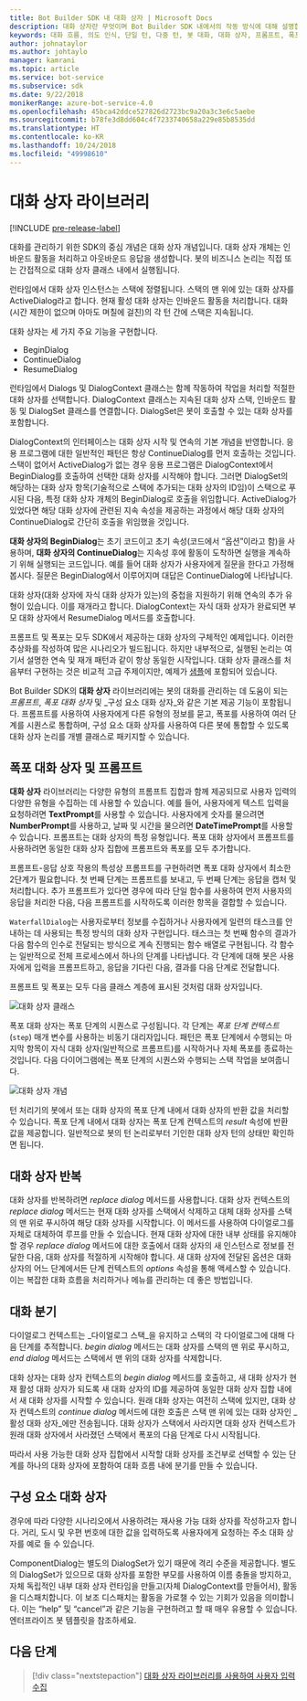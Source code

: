 ```yaml
---
title: Bot Builder SDK 내 대화 상자 | Microsoft Docs
description: 대화 상자란 무엇이며 Bot Builder SDK 내에서의 작동 방식에 대해 설명합니다.
keywords: 대화 흐름, 의도 인식, 단일 턴, 다중 턴, 봇 대화, 대화 상자, 프롬프트, 폭포, 대화 상자 설정
author: johnataylor
ms.author: johtaylo
manager: kamrani
ms.topic: article
ms.service: bot-service
ms.subservice: sdk
ms.date: 9/22/2018
monikerRange: azure-bot-service-4.0
ms.openlocfilehash: 45bca42ddce527826d2723bc9a20a3c3e6c5aebe
ms.sourcegitcommit: b78fe3d8dd604c4f7233740658a229e85b8535dd
ms.translationtype: HT
ms.contentlocale: ko-KR
ms.lasthandoff: 10/24/2018
ms.locfileid: "49998610"
---
```

# <a name="dialogs-library"></a>대화 상자 라이브러리

[!INCLUDE [pre-release-label](../includes/pre-release-label.md)]

대화를 관리하기 위한 SDK의 중심 개념은 대화 상자 개념입니다. 대화 상자 개체는 인바운드 활동을 처리하고 아웃바운드 응답을 생성합니다. 봇의 비즈니스 논리는 직접 또는 간접적으로 대화 상자 클래스 내에서 실행됩니다.

런타임에서 대화 상자 인스턴스는 스택에 정렬됩니다. 스택의 맨 위에 있는 대화 상자를 ActiveDialog라고 합니다. 현재 활성 대화 상자는 인바운드 활동을 처리합니다. 대화(시간 제한이 없으며 아마도 며칠에 걸친)의 각 턴 간에 스택은 지속됩니다. 

대화 상자는 세 가지 주요 기능을 구현합니다.
- BeginDialog
- ContinueDialog
- ResumeDialog

런타임에서 Dialogs 및 DialogContext 클래스는 함께 작동하여 작업을 처리할 적절한 대화 상자를 선택합니다. DialogContext 클래스는 지속된 대화 상자 스택, 인바운드 활동 및 DialogSet 클래스를 연결합니다. DialogSet은 봇이 호출할 수 있는 대화 상자를 포함합니다.

DialogContext의 인터페이스는 대화 상자 시작 및 연속의 기본 개념을 반영합니다. 응용 프로그램에 대한 일반적인 패턴은 항상 ContinueDialog를 먼저 호출하는 것입니다. 스택이 없어서 ActiveDialog가 없는 경우 응용 프로그램은 DialogContext에서 BeginDialog를 호출하여 선택한 대화 상자를 시작해야 합니다. 그러면 DialogSet의 해당하는 대화 상자 항목(기술적으로 스택에 추가되는 대화 상자의 ID임)이 스택으로 푸시된 다음, 특정 대화 상자 개체의 BeginDialog로 호출을 위임합니다. ActiveDialog가 있었다면 해당 대화 상자에 관련된 지속 속성을 제공하는 과정에서 해당 대화 상자의 ContinueDialog로 간단히 호출을 위임했을 것입니다.

**대화 상자의 BeginDialog**는 초기 코드이고 초기 속성(코드에서 “옵션”이라고 함)을 사용하며, **대화 상자의 ContinueDialog**는 지속성 후에 활동이 도착하면 실행을 계속하기 위해 실행되는 코드입니다. 예를 들어 대화 상자가 사용자에게 질문을 한다고 가정해봅시다. 질문은 BeginDialog에서 이루어지며 대답은 ContinueDialog에 나타납니다.

대화 상자(대화 상자에 자식 대화 상자가 있는)의 중첩을 지원하기 위해 연속의 추가 유형이 있습니다. 이를 재개라고 합니다. DialogContext는 자식 대화 상자가 완료되면 부모 대화 상자에서 ResumeDialog 메서드를 호출합니다.

프롬프트 및 폭포는 모두 SDK에서 제공하는 대화 상자의 구체적인 예제입니다. 이러한 추상화를 작성하여 많은 시나리오가 빌드됩니다. 하지만 내부적으로, 실행된 논리는 여기서 설명한 연속 및 재개 패턴과 같이 항상 동일한 시작입니다. 대화 상자 클래스를 처음부터 구현하는 것은 비교적 고급 주제이지만, 예제가 [샘플](https://github.com/Microsoft/BotBuilder-samples)에 포함되어 있습니다.

Bot Builder SDK의 **대화 상자** 라이브러리에는 봇의 대화를 관리하는 데 도움이 되는 _프롬프트_, _폭포 대화 상자_ 및 _구성 요소 대화 상자_와 같은 기본 제공 기능이 포함됩니다. 프롬프트를 사용하여 사용자에게 다른 유형의 정보를 묻고, 폭포를 사용하여 여러 단계를 시퀀스로 통합하며, 구성 요소 대화 상자를 사용하여 다른 봇에 통합할 수 있도록 대화 상자 논리를 개별 클래스로 패키지할 수 있습니다.
## <a name="waterfall-dialogs-and-prompts"></a>폭포 대화 상자 및 프롬프트

**대화 상자** 라이브러리는 다양한 유형의 프롬프트 집합과 함께 제공되므로 사용자 입력의 다양한 유형을 수집하는 데 사용할 수 있습니다. 예를 들어, 사용자에게 텍스트 입력을 요청하려면 **TextPrompt**를 사용할 수 있습니다. 사용자에게 숫자를 물으려면 **NumberPrompt**를 사용하고, 날짜 및 시간을 물으려면 **DateTimePrompt**를 사용할 수 있습니다. 프롬프트는 대화 상자의 특정 유형입니다. 폭포 대화 상자에서 프롬프트를 사용하려면 동일한 대화 상자 집합에 프롬프트와 폭포를 모두 추가합니다. 

프롬프트-응답 상호 작용의 특성상 프롬프트를 구현하려면 폭포 대화 상자에서 최소한 2단계가 필요합니다. 첫 번째 단계는 프롬프트를 보내고, 두 번째 단계는 응답을 캡처 및 처리합니다.  추가 프롬프트가 있다면 경우에 따라 단일 함수를 사용하여 먼저 사용자의 응답을 처리한 다음, 다음 프롬프트를 시작하도록 이러한 항목을 결합할 수 있습니다.

`WaterfallDialog`는 사용자로부터 정보를 수집하거나 사용자에게 일련의 태스크를 안내하는 데 사용되는 특정 방식의 대화 상자 구현입니다. 태스크는 첫 번째 함수의 결과가 다음 함수의 인수로 전달되는 방식으로 계속 진행되는 함수 배열로 구현됩니다. 각 함수는 일반적으로 전체 프로세스에서 하나의 단계를 나타냅니다. 각 단계에 대해 봇은 사용자에게 입력을 프롬프트하고, 응답을 기다린 다음, 결과를 다음 단계로 전달합니다. 

프롬프트 및 폭포는 모두 다음 클래스 계층에 표시된 것처럼 대화 상자입니다. 

![대화 상자 클래스](media/bot-builder-dialog-classes.png)

폭포 대화 상자는 폭포 단계의 시퀀스로 구성됩니다. 각 단계는 _폭포 단계 컨텍스트_(`step`) 매개 변수를 사용하는 비동기 대리자입니다. 패턴은 폭포 단계에서 수행되는 마지막 항목이 자식 대화 상자(일반적으로 프롬프트)를 시작하거나 자체 폭포를 종료하는 것입니다. 다음 다이어그램에는 폭포 단계의 시퀀스와 수행되는 스택 작업을 보여줍니다.

![대화 상자 개념](media/bot-builder-dialog-concept.png)

턴 처리기의 봇에서 또는 대화 상자의 폭포 단계 내에서 대화 상자의 반환 값을 처리할 수 있습니다.
폭포 단계 내에서 대화 상자는 폭포 단계 컨텍스트의 _result_ 속성에 반환 값을 제공합니다.
일반적으로 봇의 턴 논리로부터 기인한 대화 상자 턴의 상태만 확인하면 됩니다.

## <a name="repeating-a-dialog"></a>대화 상자 반복

대화 상자를 반복하려면 *replace dialog* 메서드를 사용합니다. 대화 상자 컨텍스트의 *replace dialog* 메서드는 현재 대화 상자를 스택에서 삭제하고 대체 대화 상자를 스택의 맨 위로 푸시하여 해당 대화 상자를 시작합니다. 이 메서드를 사용하여 다이얼로그를 자체로 대체하여 루프를 만들 수 있습니다. 현재 대화 상자에 대한 내부 상태를 유지해야 할 경우 _replace dialog_ 메서드에 대한 호출에서 대화 상자의 새 인스턴스로 정보를 전달한 다음, 대화 상자를 적절하게 시작해야 합니다. 새 대화 상자에 전달된 옵션은 대화 상자의 어느 단계에서든 단계 컨텍스트의 _options_ 속성을 통해 액세스할 수 있습니다. 이는 복잡한 대화 흐름을 처리하거나 메뉴를 관리하는 데 좋은 방법입니다.

## <a name="branch-a-conversation"></a>대화 분기

다이얼로그 컨텍스트는 _다이얼로그 스택_을 유지하고 스택의 각 다이얼로그에 대해 다음 단계를 추적합니다. _begin dialog_ 메서드는 대화 상자를 스택의 맨 위로 푸시하고, _end dialog_ 메서드는 스택에서 맨 위의 대화 상자를 삭제합니다.

대화 상자는 대화 상자 컨텍스트의 _begin dialog_ 메서드를 호출하고, 새 대화 상자가 현재 활성 대화 상자가 되도록 새 대화 상자의 ID를 제공하여 동일한 대화 상자 집합 내에서 새 대화 상자를 시작할 수 있습니다. 원래 대화 상자는 여전히 스택에 있지만, 대화 상자 컨텍스트의 _continue dialog_ 메서드에 대한 호출은 스택 맨 위에 있는 대화 상자인 _활성 대화 상자_에만 전송됩니다. 대화 상자가 스택에서 사라지면 대화 상자 컨텍스트가 원래 대화 상자에서 사라졌던 스택에서 폭포의 다음 단계로 다시 시작됩니다.

따라서 사용 가능한 대화 상자 집합에서 시작할 대화 상자를 조건부로 선택할 수 있는 단계를 하나의 대화 상자에 포함하여 대화 흐름 내에 분기를 만들 수 있습니다.

## <a name="component-dialog"></a>구성 요소 대화 상자
경우에 따라 다양한 시나리오에서 사용하려는 재사용 가능 대화 상자를 작성하고자 합니다. 거리, 도시 및 우편 번호에 대한 값을 입력하도록 사용자에게 요청하는 주소 대화 상자를 예로 들 수 있습니다. 

ComponentDialog는 별도의 DialogSet가 있기 때문에 격리 수준을 제공합니다. 별도의 DialogSet가 있으므로 대화 상자를 포함한 부모를 사용하여 이름 충돌을 방지하고, 자체 독립적인 내부 대화 상자 런타임을 만들고(자체 DialogContext를 만들어서), 활동을 디스패치합니다. 이 보조 디스패치는 활동을 가로챌 수 있는 기회가 있음을 의미합니다. 이는 “help” 및 “cancel”과 같은 기능을 구현하려고 할 때 매우 유용할 수 있습니다.  엔터프라이즈 봇 템플릿을 참조하세요. 

## <a name="next-steps"></a>다음 단계

> [!div class="nextstepaction"]
> [대화 상자 라이브러리를 사용하여 사용자 입력 수집](bot-builder-prompts.md)
